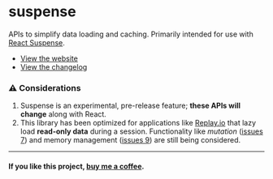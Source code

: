 # suspense

APIs to simplify data loading and caching. Primarily intended for use with [React Suspense](https://beta.reactjs.org/blog/2022/03/29/react-v18#suspense-in-data-frameworks).

* [View the website](https://suspense-npm.vercel.app/)
* [View the changelog](https://github.com/bvaughn/suspense/blob/main/packages/suspense/CHANGELOG.md)

### ⚠️ Considerations

1. Suspense is an experimental, pre-release feature; **these APIs will change** along with React.
1. This library has been optimized for applications like [Replay.io](https://replay.io) that lazy load **read-only data** during a session. Functionality like _mutation_ ([issues 7](https://github.com/bvaughn/suspense/issues/7)) and memory management ([issues 9](https://github.com/bvaughn/suspense/issues/7)) are still being considered.

---

#### If you like this project, [buy me a coffee](http://givebrian.coffee/).